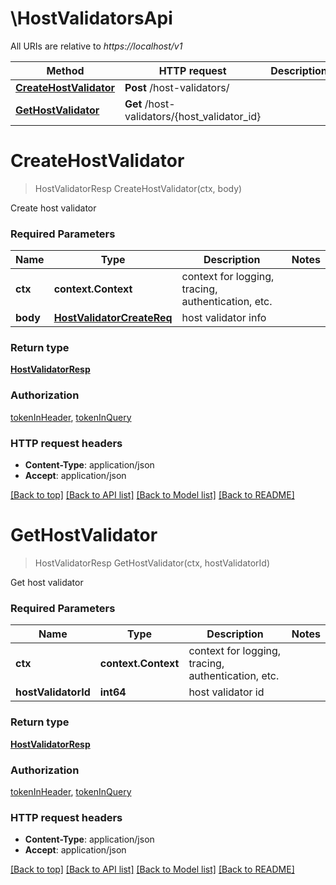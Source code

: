 # \HostValidatorsApi

All URIs are relative to *https://localhost/v1*

Method | HTTP request | Description
------------- | ------------- | -------------
[**CreateHostValidator**](HostValidatorsApi.md#CreateHostValidator) | **Post** /host-validators/ | 
[**GetHostValidator**](HostValidatorsApi.md#GetHostValidator) | **Get** /host-validators/{host_validator_id} | 


# **CreateHostValidator**
> HostValidatorResp CreateHostValidator(ctx, body)


Create host validator

### Required Parameters

Name | Type | Description  | Notes
------------- | ------------- | ------------- | -------------
 **ctx** | **context.Context** | context for logging, tracing, authentication, etc.
  **body** | [**HostValidatorCreateReq**](HostValidatorCreateReq.md)| host validator info | 

### Return type

[**HostValidatorResp**](HostValidatorResp.md)

### Authorization

[tokenInHeader](../README.md#tokenInHeader), [tokenInQuery](../README.md#tokenInQuery)

### HTTP request headers

 - **Content-Type**: application/json
 - **Accept**: application/json

[[Back to top]](#) [[Back to API list]](../README.md#documentation-for-api-endpoints) [[Back to Model list]](../README.md#documentation-for-models) [[Back to README]](../README.md)

# **GetHostValidator**
> HostValidatorResp GetHostValidator(ctx, hostValidatorId)


Get host validator

### Required Parameters

Name | Type | Description  | Notes
------------- | ------------- | ------------- | -------------
 **ctx** | **context.Context** | context for logging, tracing, authentication, etc.
  **hostValidatorId** | **int64**| host validator id | 

### Return type

[**HostValidatorResp**](HostValidatorResp.md)

### Authorization

[tokenInHeader](../README.md#tokenInHeader), [tokenInQuery](../README.md#tokenInQuery)

### HTTP request headers

 - **Content-Type**: application/json
 - **Accept**: application/json

[[Back to top]](#) [[Back to API list]](../README.md#documentation-for-api-endpoints) [[Back to Model list]](../README.md#documentation-for-models) [[Back to README]](../README.md)


